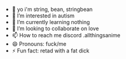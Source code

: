 - 👋 yo i'm string, bean, stringbean
- 👀 I’m interested in autism
- 🌱 I’m currently learning nothing
- 💞️ I’m looking to collaborate on love
- 📫 How to reach me discord .allthingsanime
- 😄 Pronouns: fuck/me
- ⚡ Fun fact: retad with a fat dick

<!---
string8ean/string8ean is a ✨ special ✨ repository because its `README.md` (this file) appears on your GitHub profile.
You can click the Preview link to take a look at your changes.
--->
